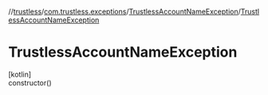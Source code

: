 //[trustless](../../../index.md)/[com.trustless.exceptions](../index.md)/[TrustlessAccountNameException](index.md)/[TrustlessAccountNameException](-trustless-account-name-exception.md)

# TrustlessAccountNameException

[kotlin]\
constructor()
